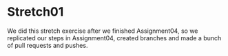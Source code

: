 # Stretch01

We did this stretch exercise after we finished Assignment04, 
so we replicated our steps in Assignment04, created branches and made a bunch of pull requests and pushes. 

